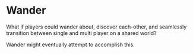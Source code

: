 # Wander

What if players could wander about, discover each-other, and seamlessly transition between single and multi player on a shared world?

Wander might eventually attempt to accomplish this.
